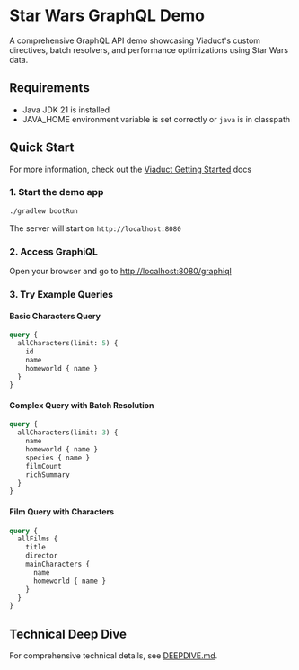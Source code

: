 # Star Wars GraphQL Demo

A comprehensive GraphQL API demo showcasing Viaduct's custom directives, batch resolvers, and performance optimizations using Star Wars data.

## Requirements

- Java JDK 21 is installed
- JAVA_HOME environment variable is set correctly or `java` is in classpath

## Quick Start

For more information, check out the [Viaduct Getting Started](https://airbnb.io/viaduct/docs/getting_started/) docs

### 1. Start the demo app

```bash
./gradlew bootRun
```

The server will start on `http://localhost:8080`

### 2. Access GraphiQL

Open your browser and go to [http://localhost:8080/graphiql]()

### 3. Try Example Queries

#### Basic Characters Query
```graphql
query {
  allCharacters(limit: 5) {
    id
    name
    homeworld { name }
  }
}
```

#### Complex Query with Batch Resolution
```graphql
query {
  allCharacters(limit: 3) {
    name
    homeworld { name }
    species { name }
    filmCount
    richSummary
  }
}
```

#### Film Query with Characters
```graphql
query {
  allFilms {
    title
    director
    mainCharacters {
      name
      homeworld { name }
    }
  }
}
```

## Technical Deep Dive

For comprehensive technical details, see [DEEPDIVE.md](DEEPDIVE.md).
